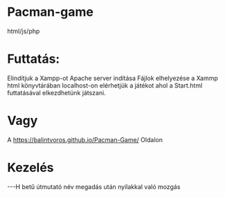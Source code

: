 # Pacman-game

html/js/php

# Futtatás:
 Elindítjuk a Xampp-ot
 Apache server indítása
 Fájlok elhelyezése a Xammp html könyvtárában
 localhost-on elérhetjük a játékot ahol a Start.html futtatásával elkezdhetünk játszani.

 # Vagy
 A https://balintvoros.github.io/Pacman-Game/ Oldalon

# Kezelés
---H betű útmutató név megadás után nyilakkal való mozgás
